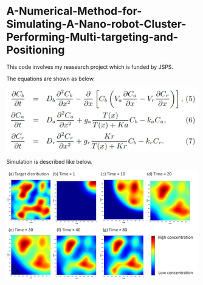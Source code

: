 # A-Numerical-Method-for-Simulating-A-Nano-robot-Cluster-Performing-Multi-targeting-and-Positioning

This code involves my reasearch project which is funded by JSPS.

The equations are shown as below.

![image](https://raw.githubusercontent.com/JianYan-g/A-Numerical-Method-for-Simulating-A-Nano-robot-Cluster-Performing-Multi-targeting-and-Positioning/master/images/Equations.png)

Simulation is described like below.

![image](https://raw.githubusercontent.com/JianYan-g/A-Numerical-Method-for-Simulating-A-Nano-robot-Cluster-Performing-Multi-targeting-and-Positioning/master/images/Thermal_Graph.png)
